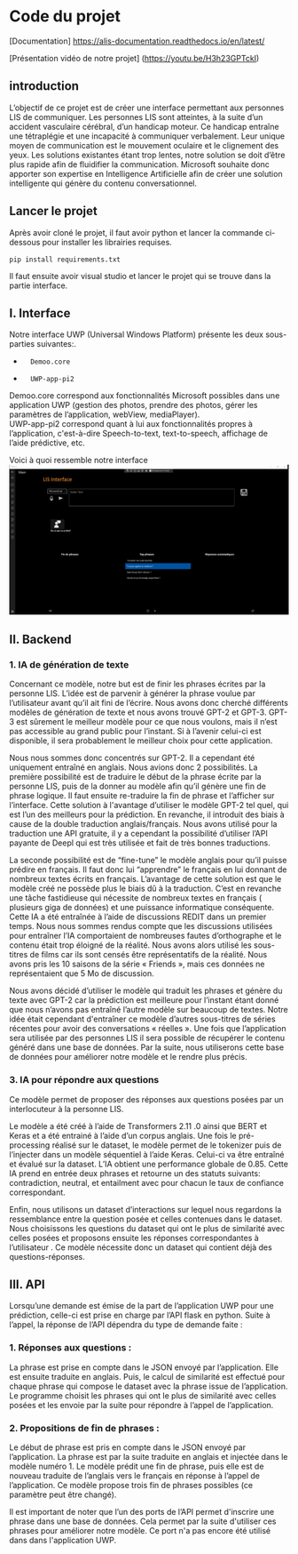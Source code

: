 # Code du projet

[Documentation] https://alis-documentation.readthedocs.io/en/latest/

[Présentation vidéo de notre projet] (https://youtu.be/H3h23GPTckI)

## introduction

L’objectif de ce projet est de créer une interface permettant aux personnes LIS de communiquer. Les personnes LIS sont atteintes, à la suite d’un accident vasculaire cérébral, d’un handicap moteur. Ce handicap entraîne une tétraplégie et une incapacité à communiquer verbalement. Leur unique moyen de communication est le mouvement oculaire et le clignement des yeux. Les solutions existantes étant trop lentes, notre solution se doit d’être plus rapide afin de fluidifier la communication. Microsoft souhaite donc apporter son expertise en Intelligence Artificielle afin de créer une solution intelligente qui génère du contenu conversationnel.




## Lancer le projet

Après avoir cloné le projet, il faut avoir python et lancer la commande ci-dessous pour installer les librairies requises.
```
pip install requirements.txt
```
Il faut ensuite avoir visual studio et lancer le projet qui se trouve dans la partie interface.

## I. Interface

Notre interface UWP (Universal Windows Platform) présente les deux sous-parties suivantes:.
-    	Demoo.core
-    	UWP-app-pi2
Demoo.core correspond aux fonctionnalités Microsoft possibles dans une application UWP (gestion des photos, prendre des photos, gérer les paramètres de l’application, webView, mediaPlayer).                                               	   
UWP-app-pi2 correspond quant à lui aux fonctionnalités propres à l’application, c'est-à-dire Speech-to-text, text-to-speech, affichage de l’aide prédictive, etc.  	  


Voici à quoi ressemble notre interface
![Application](docs/img/uwp.png)


## II. Backend 

### 1. IA de génération de texte

Concernant ce modèle, notre but est de finir les phrases écrites par la personne LIS.  L’idée est de parvenir à générer la phrase voulue par l’utilisateur avant qu’il ait fini de l’écrire. Nous avons donc cherché différents modèles de génération de texte et nous avons trouvé GPT-2 et GPT-3. GPT-3 est sûrement le meilleur modèle pour ce que nous voulons, mais il n’est pas accessible au grand public pour l’instant. Si à l’avenir celui-ci est disponible, il sera probablement le meilleur choix pour cette application.

Nous nous sommes donc concentrés sur GPT-2. Il a cependant été uniquement entraîné en anglais. Nous avions donc 2 possibilités.
La première possibilité est de traduire le début de la phrase écrite par la personne LIS, puis de la donner au modèle afin qu’il génère une fin de phrase logique. Il faut ensuite re-traduire la fin de phrase et l’afficher sur l’interface. Cette solution à l'avantage d’utiliser le modèle GPT-2 tel quel, qui est l’un des meilleurs pour la prédiction. En revanche, il introduit des biais à cause de la double traduction anglais/français. Nous avons utilisé pour la traduction une API gratuite, il y a cependant la possibilité d’utiliser l’API payante de Deepl qui est très utilisée et fait de très bonnes traductions.
 
La seconde possibilité est de “fine-tune” le modèle anglais pour qu’il puisse prédire en français. Il faut donc lui “apprendre” le français en lui donnant de nombreux textes écrits en français. L’avantage de cette solution est que le modèle créé ne possède plus le biais dû à la traduction. 	C’est en revanche une tâche fastidieuse qui nécessite de nombreux textes en français ( plusieurs giga de données) et une puissance informatique conséquente. Cette IA a été entraînée à l’aide de discussions REDIT dans un premier temps. Nous nous sommes rendus compte que les discussions utilisées pour entraîner l’IA comportaient de nombreuses fautes d’orthographe et le contenu  était trop éloigné de la réalité. Nous avons alors utilisé les sous-titres de films car ils sont censés être représentatifs de la réalité. Nous avons pris les 10 saisons de la série « Friends », mais ces données ne représentaient que 5 Mo de discussion.

Nous avons décidé d’utiliser le modèle qui traduit les phrases et génère du texte avec GPT-2 car la prédiction est meilleure pour l’instant étant donné que nous n’avons pas entraîné l’autre modèle sur beaucoup de textes. Notre idée était cependant d'entraîner ce modèle d’autres sous-titres de séries récentes pour avoir des conversations « réelles ». Une fois que l’application sera utilisée par des personnes LIS il sera possible de récupérer le contenu généré dans une base de données. Par la suite, nous utiliserons cette base de données pour améliorer notre modèle et le rendre plus précis. 

### 3. IA pour répondre aux questions

Ce modèle permet de proposer des réponses aux questions posées par un interlocuteur à la personne LIS.

Le modèle a été créé à l’aide de Transformers 2.11 .0 ainsi que BERT et Keras et a été entrainé à l’aide d’un corpus anglais.
Une fois le pré-processing réalisé sur le dataset, le modèle permet de le tokenizer puis de l’injecter dans un modèle séquentiel à l’aide Keras.
Celui-ci va être entraîné et évalué sur la dataset. L’IA obtient une performance globale de 0.85. Cette IA prend en entrée deux phrases et retourne un des statuts suivants: contradiction, neutral, et entailment avec pour chacun le taux de confiance correspondant.

Enfin, nous utilisons un dataset d’interactions sur lequel nous regardons la ressemblance entre la question posée et celles contenues dans le dataset. Nous choisissons les questions du dataset qui ont le plus de similarité avec celles posées et proposons ensuite les réponses correspondantes à l’utilisateur . Ce modèle nécessite donc un dataset qui contient déjà des questions-réponses.


## III. API

Lorsqu’une demande est émise de la part de l’application UWP pour une prédiction, celle-ci est prise en charge par l’API flask en python.
Suite à l’appel, la réponse de l’API dépendra du type de demande faite :

### 1. Réponses aux questions :

La phrase est prise en compte dans le JSON envoyé par l’application. Elle est ensuite traduite en anglais. Puis, le calcul de similarité est effectué pour chaque phrase qui compose le dataset avec la phrase issue de l’application. Le programme choisit les phrases qui ont le plus de similarité avec celles posées et les envoie par la suite pour répondre à l’appel de l’application.

### 2. Propositions de fin de phrases :

Le début de phrase est pris en compte dans le JSON envoyé par l’application. La phrase est par la suite traduite en anglais et injectée dans le modèle numéro 1.  Le modèle prédit une fin de phrase, puis elle est de nouveau traduite de l’anglais vers le français en réponse à l’appel de l’application.  Ce modèle propose trois fin de phrases possibles (ce paramètre peut être changé).

Il est important de noter que l’un des ports de l’API permet d'inscrire une phrase dans une base de données. Cela permet par la suite d'utiliser ces phrases pour améliorer notre modèle. Ce port n'a pas encore été utilisé dans dans l'application UWP.

